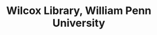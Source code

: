 ---
layout: repo
title: "Wilcox Library, William Penn University"
id: 12355
permalink: repos/12355/
---